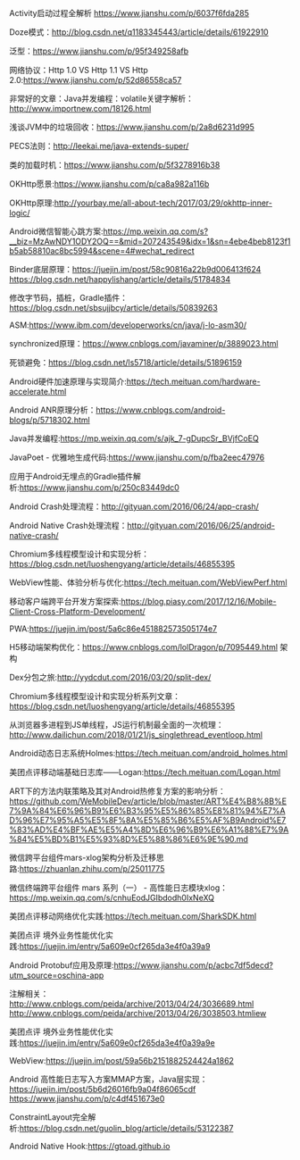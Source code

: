 Activity启动过程全解析  https://www.jianshu.com/p/6037f6fda285

Doze模式：http://blog.csdn.net/q1183345443/article/details/61922910

泛型：https://www.jianshu.com/p/95f349258afb

网络协议：Http 1.0 VS  Http 1.1  VS  Http 2.0:https://www.jianshu.com/p/52d86558ca57

非常好的文章：Java并发编程：volatile关键字解析：http://www.importnew.com/18126.html

浅谈JVM中的垃圾回收：https://www.jianshu.com/p/2a8d6231d995

PECS法则：http://leekai.me/java-extends-super/

类的加载时机：https://www.jianshu.com/p/5f3278916b38

OKHttp愿景:https://www.jianshu.com/p/ca8a982a116b

OKHttp原理:http://yourbay.me/all-about-tech/2017/03/29/okhttp-inner-logic/

Android微信智能心跳方案:https://mp.weixin.qq.com/s?__biz=MzAwNDY1ODY2OQ==&mid=207243549&idx=1&sn=4ebe4beb8123f1b5ab58810ac8bc5994&scene=4#wechat_redirect

Binder底层原理：https://juejin.im/post/58c90816a22b9d006413f624
              https://blog.csdn.net/happylishang/article/details/51784834

修改字节码，插桩，Gradle插件：https://blog.csdn.net/sbsujjbcy/article/details/50839263

ASM:https://www.ibm.com/developerworks/cn/java/j-lo-asm30/

synchronized原理：https://www.cnblogs.com/javaminer/p/3889023.html

死锁避免：https://blog.csdn.net/ls5718/article/details/51896159

Android硬件加速原理与实现简介:https://tech.meituan.com/hardware-accelerate.html

Android ANR原理分析：https://www.cnblogs.com/android-blogs/p/5718302.html

Java并发编程:https://mp.weixin.qq.com/s/ajk_7-gDupcSr_BVjfCoEQ

JavaPoet - 优雅地生成代码:https://www.jianshu.com/p/fba2eec47976

应用于Android无埋点的Gradle插件解析:https://www.jianshu.com/p/250c83449dc0

Android Crash处理流程：http://gityuan.com/2016/06/24/app-crash/

Android Native Crash处理流程：http://gityuan.com/2016/06/25/android-native-crash/

Chromium多线程模型设计和实现分析：https://blog.csdn.net/luoshengyang/article/details/46855395

WebView性能、体验分析与优化:https://tech.meituan.com/WebViewPerf.html

移动客户端跨平台开发方案探索:https://blog.piasy.com/2017/12/16/Mobile-Client-Cross-Platform-Development/


PWA:https://juejin.im/post/5a6c86e451882573505174e7

H5移动端架构优化：https://www.cnblogs.com/lolDragon/p/7095449.html
架构

Dex分包之旅:http://yydcdut.com/2016/03/20/split-dex/

Chromium多线程模型设计和实现分析系列文章：https://blog.csdn.net/luoshengyang/article/details/46855395

从浏览器多进程到JS单线程，JS运行机制最全面的一次梳理：http://www.dailichun.com/2018/01/21/js_singlethread_eventloop.html

Android动态日志系统Holmes:https://tech.meituan.com/android_holmes.html

美团点评移动端基础日志库——Logan:https://tech.meituan.com/Logan.html

ART下的方法内联策略及其对Android热修复方案的影响分析：https://github.com/WeMobileDev/article/blob/master/ART%E4%B8%8B%E7%9A%84%E6%96%B9%E6%B3%95%E5%86%85%E8%81%94%E7%AD%96%E7%95%A5%E5%8F%8A%E5%85%B6%E5%AF%B9Android%E7%83%AD%E4%BF%AE%E5%A4%8D%E6%96%B9%E6%A1%88%E7%9A%84%E5%BD%B1%E5%93%8D%E5%88%86%E6%9E%90.md

微信跨平台组件mars-xlog架构分析及迁移思路:https://zhuanlan.zhihu.com/p/25011775

微信终端跨平台组件 mars 系列（一） - 高性能日志模块xlog：https://mp.weixin.qq.com/s/cnhuEodJGIbdodh0IxNeXQ

美团点评移动网络优化实践:https://tech.meituan.com/SharkSDK.html

美团点评 境外业务性能优化实践:https://juejin.im/entry/5a609e0cf265da3e4f0a39a9

Android Protobuf应用及原理:https://www.jianshu.com/p/acbc7df5decd?utm_source=oschina-app

注解相关：http://www.cnblogs.com/peida/archive/2013/04/24/3036689.html
        http://www.cnblogs.com/peida/archive/2013/04/26/3038503.htmliew

美团点评 境外业务性能优化实践:https://juejin.im/entry/5a609e0cf265da3e4f0a39a9e

WebView:https://juejin.im/post/59a56b2151882524424a1862

Android 高性能日志写入方案MMAP方案，Java层实现：https://juejin.im/post/5b6d26016fb9a04f86065cdf
https://www.jianshu.com/p/c4df451673e0

ConstraintLayout完全解析:https://blog.csdn.net/guolin_blog/article/details/53122387

Android Native Hook:https://gtoad.github.io
